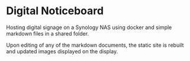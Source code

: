 # Digital Noticeboard
Hosting digital signage on a Synology NAS using docker and simple markdown files in a shared folder.

Upon editing of any of the markdown documents, the static site is rebuilt and updated images displayed on the display.
